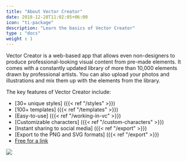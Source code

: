 ```yaml
---
title: "About Vector Creator"
date: 2018-12-28T11:02:05+06:00
icon: "ti-package"
description: "Learn the basics of Vector Creator"
type : "docs"
weight : 1
---
```


Vector Creator is a web-based app that allows even non-designers to produce professional-looking visual content from pre-made elements. It comes with a constantly updated library of more than 10,000 elements drawn by professional artists. You can also upload your photos and illustrations and mix them up with the elements from the library.

The key features of Vector Creator include:

* [30+ unique styles] ({{< ref "/styles" >}})
* [100+ templates] ({{< ref "/templates" >}})
* [Easy-to-use] ({{< ref "/working-in-vc" >}})
* [Customizable characters] ({{< ref "/custom-characters" >}})
* [Instant sharing to social media] ({{< ref "/export" >}})
* [Export to the PNG and SVG formats] ({{< ref "/export" >}})
* [Free for a link](https://icons8.com/license)

 ![](/images/genview.png)




